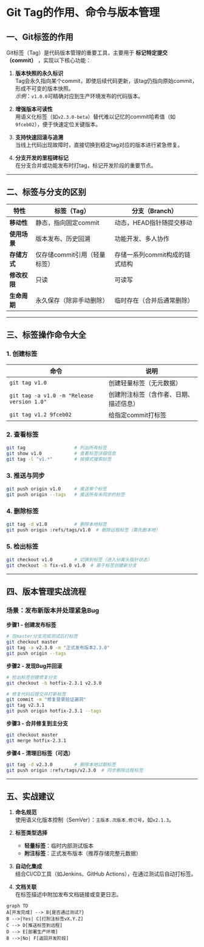 # Git Tag的作用、命令与版本管理

## 一、Git标签的作用
Git标签（Tag）是代码版本管理的重要工具，主要用于 **标记特定提交（commit）** ，实现以下核心功能：

1. **版本快照的永久标识**  
   Tag会永久指向某个commit，即使后续代码更新，该tag仍指向原始commit，形成不可变的版本快照。  
   *示例*：`v1.0.0`可精确对应到生产环境发布的代码版本。

2. **增强版本可读性**  
   用语义化标签（如`v2.3.0-beta`）替代难以记忆的commit哈希值（如`9fceb02`），便于快速定位关键版本。

3. **支持快速回滚与追溯**  
   当线上代码出现故障时，直接切换到稳定tag对应的版本进行紧急修复。

4. **分支开发的里程碑标记**  
   在分支合并或功能发布时打tag，标记开发阶段的重要节点。

---

## 二、标签与分支的区别
| **特性**         | **标签（Tag）**                  | **分支（Branch）**               |
|------------------|----------------------------------|----------------------------------|
| **移动性**       | 静态，指向固定commit             | 动态，HEAD指针随提交移动          |
| **使用场景**     | 版本发布、历史回溯               | 功能开发、多人协作               |
| **存储方式**     | 仅存储commit引用（轻量标签）     | 存储一系列commit构成的链式结构    |
| **修改权限**     | 只读                             | 可读写                           |
| **生命周期**     | 永久保存（除非手动删除）         | 临时存在（合并后通常删除）         |


---

## 三、标签操作命令大全
### 1. 创建标签
| **命令**                                      | **说明**                                 |
|-----------------------------------------------|-----------------------------------------|
| `git tag v1.0`                                | 创建轻量标签（无元数据）                 |
| `git tag -a v1.0 -m "Release version 1.0"`    | 创建附注标签（含作者、日期、描述信息）   |
| `git tag v1.2 9fceb02`                        | 给指定commit打标签                      |


### 2. 查看标签
```bash
git tag                  # 列出所有标签
git show v1.0            # 查看标签详细信息
git tag -l "v1.*"        # 按模式搜索标签
```

### 3. 推送与同步
```bash
git push origin v1.0     # 推送单个标签
git push origin --tags   # 推送所有未同步的标签
```

### 4. 删除标签
```bash
git tag -d v1.0          # 删除本地标签
git push origin :refs/tags/v1.0  # 删除远程标签（需先删本地）
```

### 5. 检出标签
```bash
git checkout v1.0        # 切换到标签（进入分离头指针状态）
git checkout -b fix-v1.0 v1.0  # 基于标签创建新分支
```

---

## 四、版本管理实战流程
### 场景：发布新版本并处理紧急Bug
**步骤1 - 创建发布标签**
```bash
# 在master分支完成测试后打标签
git checkout master
git tag -a v2.3.0 -m "正式发布版本2.3.0"
git push origin --tags
```


**步骤2 - 发现Bug并回滚**
```bash
# 检出标签创建修复分支
git checkout -b hotfix-2.3.1 v2.3.0

# 修复代码后提交并打新标签
git commit -m "修复登录验证漏洞"
git tag v2.3.1
git push origin hotfix-2.3.1 --tags
```

**步骤3 - 合并修复到主分支**
```bash
git checkout master
git merge hotfix-2.3.1
```

**步骤4 - 清理旧标签（可选）**
```bash
git tag -d v2.3.0        # 删除本地过期标签
git push origin :refs/tags/v2.3.0  # 同步删除远程标签
```

---

## 五、实战建议
1. **命名规范**  
   使用语义化版本控制（SemVer）：`主版本.次版本.修订号`，如`v2.1.3`。

2. **标签类型选择**  
   - **轻量标签**：临时内部测试版本
   - **附注标签**：正式发布版本（推荐存储完整元数据）

3. **自动化集成**  
   结合CI/CD工具（如Jenkins、GitHub Actions），在通过测试后自动打标签。

4. **文档关联**  
   在标签描述中附加发布文档链接或变更日志。

```mermaid
graph TD
A[开发完成] --> B{是否通过测试?}
B -->|Yes| C[打附注标签vX.Y.Z]
C --> D[推送标签到远程]
D --> E[部署生产环境]
B -->|No| F[返回开发阶段]
```